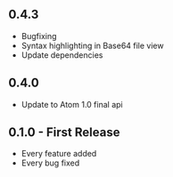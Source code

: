 ## 0.4.3
* Bugfixing
* Syntax highlighting in Base64 file view
* Update dependencies

## 0.4.0
* Update to Atom 1.0 final api

## 0.1.0 - First Release
* Every feature added
* Every bug fixed
